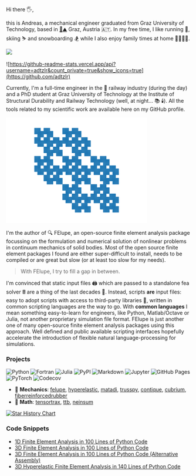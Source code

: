 Hi there 🖐️,

this is Andreas, a mechanical engineer graduated from Graz University of Technology, based in [🏰⛰️](https://en.wikipedia.org/wiki/Schlossberg_(Graz)) Graz, Austria 🇦🇹. In my free time, I like running 🏃‍, skiing ⛷️ and snowboarding 🏂 while I also enjoy family times at home 👨‍👩‍👧‍👦.

<a rel="me" href="https://mathstodon.xyz/@adtzlr"><img src="https://img.shields.io/badge/-MASTODON-%232B90D9?style=for-the-badge&logo=mastodon&logoColor=white"></a>

![https://github-readme-stats.vercel.app/api?username=adtzlr&count_private=true&show_icons=true](https://github.com/adtzlr)

Currently, I'm a full-time engineer in the 🚂 railway industry (during the day) and a PhD student at Graz University of Technology at the Institute of Structural Durability and Railway Technology (well, at night... 📚 🕯️). All the tools related to my scientific work are available here on my GitHub profile.

![sparsity-pattern](sparsity-pattern.svg)

I'm the author of 🔍 FElupe, an open-source finite element analysis package focussing on the formulation and numerical solution of nonlinear problems in continuum mechanics of solid bodies. Most of the open source finite element packages I found are either super-difficult to install, needs to be compiled or are great but slow (or at least too slow for my needs).

> With FElupe, I try to fill a gap in between.

I'm convinced that static input files 🖨️ which are passed to a standalone fea solver 🖩 are a thing of the last decades 💾. Instead, scripts **are** input files: easy to adopt scripts with access to third-party libraries 🛒, written in common scripting languages are the way to go. With **common languages** I mean something easy-to-learn for engineers, like Python, Matlab/Octave or Julia, not another proprietary simulation file format. FElupe is just another one of many open-source finite element analysis packages using this approach. Well defined and public available scripting interfaces hopefully accelerate the introduction of flexible natural language-processing for simulations.

### Projects

![Python](https://img.shields.io/badge/python-3670A0?style=for-the-badge&logo=python&logoColor=white) ![Fortran](https://img.shields.io/badge/Fortran-%23734F96.svg?style=for-the-badge&logo=fortran&logoColor=white) ![Julia](https://img.shields.io/badge/Julia-9558B2?style=for-the-badge&logo=julia&logoColor=white) ![PyPI](https://img.shields.io/badge/pypi-3775A9?style=for-the-badge&logo=pypi&logoColor=white) ![Markdown](https://img.shields.io/badge/Markdown-000000?style=for-the-badge&logo=markdown&logoColor=white) ![Jupyter](	https://img.shields.io/badge/Jupyter-F37626.svg?&style=for-the-badge&logo=Jupyter&logoColor=white) ![GitHub Pages](https://img.shields.io/badge/GitHub%20Pages-222222?style=for-the-badge&logo=GitHub%20Pages&logoColor=white) ![PyTorch](	https://img.shields.io/badge/PyTorch-EE4C2C?style=for-the-badge&logo=pytorch&logoColor=white) ![Codecov](https://img.shields.io/badge/Codecov-F01F7A?style=for-the-badge&logo=Codecov&logoColor=white)

- 🔧 **Mechanics**: [felupe](https://github.com/adtzlr/felupe), [hyperelastic](https://github.com/adtzlr/hyperelastic), [matadi](https://github.com/adtzlr/matadi), [trusspy](https://github.com/adtzlr/trusspy), [contique](https://github.com/adtzlr/contique), [cubrium](https://github.com/adtzlr/cubrium), [fiberreinforcedrubber](https://github.com/adtzlr/fiberreinforcedrubber)
- 🔢 **Math**: [tensortrax](https://github.com/adtzlr/tensortrax), [ttb](https://github.com/adtzlr/ttb), [neinsum](https://github.com/adtzlr/named_einsum)

[![Star History Chart](https://api.star-history.com/svg?repos=adtzlr/trusspy,adtzlr/felupe,adtzlr/ttb,adtzlr/tensortrax,adtzlr/matadi,adtzlr/contique,adtzlr/hyperelastic&type=Date)](https://star-history.com/#adtzlr/trusspy&adtzlr/felupe&adtzlr/ttb&adtzlr/tensortrax&adtzlr/matadi&adtzlr/contique&adtzlr/hyperelastic&adtzlr/neinsum&Date)

### Code Snippets

- [1D Finite Element Analysis in 100 Lines of Python Code](https://gist.github.com/adtzlr/8273013eaf56555da04e817650fd6abe)
- [3D Finite Element Analysis in 100 Lines of Python Code](https://gist.github.com/adtzlr/de84b7dbd841fa88ede7d310e156d1e6)
- [3D Finite Element Analysis in 100 Lines of Python Code (Alternative Assembly)](https://gist.github.com/adtzlr/44314a16ef2a00945e53eb438b7bf87e)
- [3D Hyperelastic Finite Element Analysis in 140 Lines of Python Code](https://gist.github.com/adtzlr/832abb16767559a2fbea463b939fb0b6)
